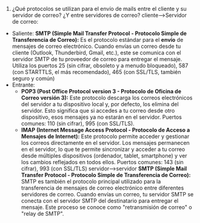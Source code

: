 1. ¿Qué protocolos se utilizan para el envío de mails entre el cliente y su servidor de correo? ¿Y entre servidores de correo?
cliente-->Servidor de correo:
- Saliente: 
	  **SMTP (Simple Mail Transfer Protocol - Protocolo Simple de Transferencia de Correo):** Es el protocolo estándar para el **envío** de mensajes de correo electrónico. Cuando envías un correo desde tu cliente (Outlook, Thunderbird, Gmail, etc.), este se comunica con el servidor SMTP de tu proveedor de correo para entregar el mensaje. Utiliza los puertos 25 (sin cifrar, obsoleto y a menudo bloqueado), 587 (con STARTTLS, el más recomendado), 465 (con SSL/TLS, también seguro y común)
- Entrante: 
	- **POP3 (Post Office Protocol version 3 - Protocolo de Oficina de Correo versión 3):** Este protocolo descarga los correos electrónicos del servidor a tu dispositivo local y, por defecto, los elimina del servidor. Esto significa que si accedes a tu correo desde otro dispositivo, esos mensajes ya no estarán en el servidor. Puertos comunes: 110 (sin cifrar), 995 (con SSL/TLS).
	- **IMAP (Internet Message Access Protocol - Protocolo de Acceso a Mensajes de Internet):** Este protocolo permite acceder y gestionar los correos directamente en el servidor. Los mensajes permanecen en el servidor, lo que te permite sincronizar y acceder a tu correo desde múltiples dispositivos (ordenador, tablet, smartphone) y ver los cambios reflejados en todos ellos. Puertos comunes: 143 (sin cifrar), 993 (con SSL/TLS)
servidor-->servidor
	**SMTP (Simple Mail Transfer Protocol - Protocolo Simple de Transferencia de Correo):** SMTP es también el protocolo principal utilizado para la transferencia de mensajes de correo electrónico entre diferentes servidores de correo. Cuando envías un correo, tu servidor SMTP se conecta con el servidor SMTP del destinatario para entregar el mensaje. Este proceso se conoce como "retransmisión de correo" o "relay de SMTP".
	
